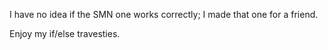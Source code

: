 I have no idea if the SMN one works correctly; I made that one for a friend.

Enjoy my if/else travesties.
